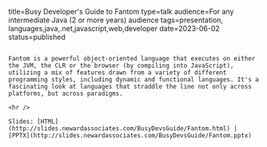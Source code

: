 title=Busy Developer's Guide to Fantom
type=talk
audience=For any intermediate Java (2 or more years) audience
tags=presentation, languages,java,.net,javascript,web,developer
date=2023-06-02
status=published
~~~~~~

Fantom is a powerful object-oriented language that executes on either the JVM, the CLR or the browser (by compiling into JavaScript), utilizing a mix of features drawn from a variety of different programming styles, including dynamic and functional languages. It's a fascinating look at languages that straddle the line not only across platforms, but across paradigms.
    
<hr />

Slides: [HTML](http://slides.newardassociates.com/BusyDevsGuide/Fantom.html) | [PPTX](http://slides.newardassociates.com/BusyDevsGuide/Fantom.pptx)
